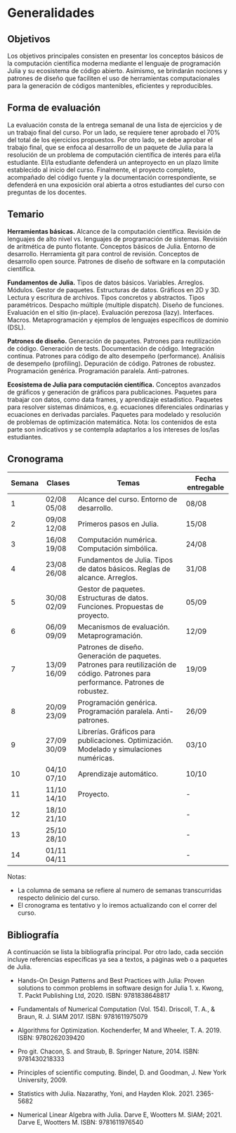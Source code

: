 # Generalidades

## Objetivos

Los objetivos principales consisten en presentar los conceptos básicos de la
computación científica moderna mediante el lenguaje de programación Julia y su
ecosistema de código abierto. Asimismo, se brindarán nociones y patrones de diseño
que faciliten el uso de herramientas computacionales para la generación de códigos
mantenibles, eficientes y reproducibles.

## Forma de evaluación

La evaluación consta de la entrega semanal de una lista de ejercicios y de un trabajo
final del curso. Por un lado, se requiere tener aprobado el 70% del total de los ejercicios
propuestos. Por otro lado, se debe aprobar el trabajo final, que se enfoca al desarrollo
de un paquete de Julia para la resolución de un problema de computación científica de interés
para el/la estudiante. El/la estudiante defenderá un anteproyecto en un plazo límite establecido
al inicio del curso. Finalmente, el proyecto completo, acompañado del código fuente y la documentación
correspondiente, se defenderá en una exposición oral abierta a otros estudiantes del
curso con preguntas de los docentes.

## Temario

**Herramientas básicas.** Alcance de la computación científica. Revisión de lenguajes de alto nivel vs. lenguajes de programación de sistemas. Revisión de aritmética de punto flotante. Conceptos básicos de Julia. Entorno de desarrollo. Herramienta git para control de revisión. Conceptos de desarrollo open source. Patrones de diseño de software en la computación científica.

**Fundamentos de Julia.** Tipos de datos básicos. Variables. Arreglos. Módulos. Gestor de paquetes. Estructuras de datos. Gráficos en 2D y 3D. Lectura y escritura de archivos. Tipos concretos y abstractos. Tipos paramétricos. Despacho múltiple (multiple dispatch). Diseño de funciones. Evaluación en el sitio (in-place). Evaluación perezosa (lazy). Interfaces. Macros. Metaprogramación y ejemplos de lenguajes específicos de dominio (DSL).

**Patrones de diseño.** Generación de paquetes. Patrones para reutilización de código. Generación de tests. Documentación de código. Integración continua. Patrones para código de alto desempeño (performance). Análisis de desempeño (profiling). Depuración de código. Patrones de robustez. Programación genérica. Programación paralela. Anti-patrones.

**Ecosistema de Julia para computación científica.** Conceptos avanzados de gráficos y generación de gráficos para publicaciones. Paquetes para trabajar con datos, como data frames, y aprendizaje estadístico. Paquetes para resolver sistemas dinámicos, e.g. ecuaciones diferenciales ordinarias y ecuaciones en derivadas parciales. Paquetes para modelado y resolución de problemas de optimización matemática. Nota: los contenidos de esta parte son indicativos y se contempla adaptarlos a los intereses de los/las estudiantes.

## Cronograma

|Semana|Clases|Temas|Fecha entregable|
|------|------|------|------|
|1 |02/08 05/08 |Alcance del curso. Entorno de desarrollo.|08/08|
|2 |09/08 12/08 |Primeros pasos en Julia.|15/08|
|3 |16/08 19/08 |Computación numérica. Computación simbólica.|24/08|
|4 |23/08 26/08 |Fundamentos de Julia. Tipos de datos básicos. Reglas de alcance. Arreglos.|31/08|
|5 |30/08 02/09 |Gestor de paquetes. Estructuras de datos. Funciones. Propuestas de proyecto.|05/09|
|6 |06/09 09/09 |Mecanismos de evaluación. Metaprogramación.|12/09|
|7 |13/09 16/09 |Patrones de diseño. Generación de paquetes. Patrones para reutilización de código. Patrones para performance. Patrones de robustez.|19/09|
|8 |20/09 23/09 |Programación genérica. Programación paralela. Anti-patrones.|26/09|
|9 |27/09 30/09 |Librerías. Gráficos para publicaciones. Optimización. Modelado y simulaciones numéricas.|03/10|
|10 |04/10 07/10 |Aprendizaje automático.|10/10|
|11 |11/10 14/10 |Proyecto.|-|
|12 |18/10 21/10 ||-|
|13 |25/10 28/10 ||-|
|14 |01/11 04/11 ||-|

Notas:

- La columna de semana se refiere al numero de semanas transcurridas respecto delinicio del curso.
- El cronograma es tentativo y lo iremos actualizando con el correr del curso.

## Bibliografía

A continuación se lista la bibliografía principal. Por otro lado, cada sección incluye referencias específicas ya sea a textos, a páginas web o a paquetes de Julia.

- Hands-On Design Patterns and Best Practices with Julia: Proven solutions to common problems in software design for Julia 1. x. Kwong, T.  Packt Publishing Ltd, 2020.  ISBN: 9781838648817

- Fundamentals of Numerical Computation (Vol. 154). Driscoll, T. A., & Braun, R. J. SIAM 2017.  ISBN: 9781611975079

- Algorithms for Optimization. Kochenderfer, M and Wheeler, T. A.  2019. ISBN: 9780262039420

- Pro git. Chacon, S. and Straub, B. Springer Nature, 2014.  ISBN: 9781430218333

- Principles of scientific computing. Bindel, D. and Goodman, J. New York University, 2009.

- Statistics with Julia. Nazarathy, Yoni, and Hayden Klok. 2021. 2365-5682

- Numerical Linear Algebra with Julia. Darve E, Wootters M. SIAM; 2021. Darve E, Wootters M. ISBN: 9781611976540
